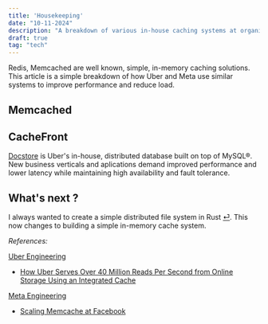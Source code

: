 ```yaml
---
title: 'Housekeeping'
date: "10-11-2024"
description: "A breakdown of various in-house caching systems at organizations like Uber and Meta."
draft: true
tag: "tech"
---
```


Redis, Memcached are well known, simple, in-memory caching solutions. This article is a simple breakdown of how Uber and Meta use similar systems to improve performance and reduce load.

## Memcached

## CacheFront

[Docstore](https://www.uber.com/en-IN/blog/schemaless-sql-database/?uclick_id=5dc20f5a-0284-4d95-a008-9d9a5eeac388) is Uber's in-house, distributed database built on top of MySQL®. New business verticals and aplications demand improved performance and lower latency while maintaining high availability and fault tolerance.

## What's next ?

I always wanted to create a simple distributed file system in Rust [⏎](https://anubhavp.dev/current.html#distributed-file-system). This now changes to building a simple in-memory cache system.

*References:*

[Uber Engineering](https://eng.uber.com/)

- [How Uber Serves Over 40 Million Reads Per Second from Online Storage Using an Integrated Cache](https://www.uber.com/en-IN/blog/how-uber-serves-over-40-million-reads-per-second-using-an-integrated-cache/)

[Meta Engineering](https://engineering.fb.com/)

- [Scaling Memcache at Facebook](https://research.facebook.com/publications/scaling-memcache-at-facebook/)
